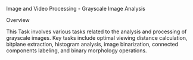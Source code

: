 Image and Video Processing - Grayscale Image Analysis

Overview

This Task involves various tasks related to the analysis and processing of grayscale images. Key tasks include optimal viewing distance calculation, bitplane extraction, histogram analysis, image binarization, connected components labeling, and binary morphology operations.